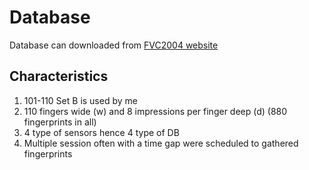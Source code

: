 # Database

Database can downloaded from [FVC2004 website](http://bias.csr.unibo.it/fvc2004/download.asp)

## Characteristics

1. 101-110 Set B is used by me
2. 110 fingers wide (w) and 8 impressions per finger deep (d) (880 fingerprints in all)
3. 4 type of sensors hence 4 type of DB
4. Multiple session often with a time gap were scheduled to gathered fingerprints

